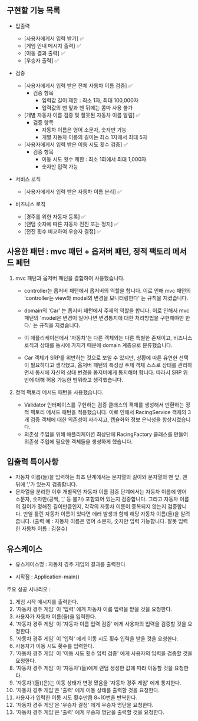 ## 구현할 기능 목록
* 입출력
  * [사용자에게서 입력 받기] ✅
  * [게임 안내 메시지 출력] ✅
  * [이동 결과 출력] ✅
  * [우승자 출력] ✅


* 검증
  * [사용자에게서 입력 받은 전체 자동차 이름 검증] ✅ 
    * 검증 항목
      * 입력값 길이 제한 : 최소 1자, 최대 100,000자
      * 입력값의 맨 앞과 맨 뒤에는 콤마 사용 불가
  * [개별 자동차 이름 검증 및 잘못된 자동차 이름 알림] ✅
    * 검증 항목 
      * 자동차 이름은 영어 소문자, 숫자만 가능
      * 개별 자동차 이름의 길이는 최소 1자에서 최대 5자
  * [사용자에게서 입력 받은 이동 시도 횟수 검증] ✅
    * 검증 항목
      * 이동 시도 횟수 제한 : 최소 1회에서 최대 1,000자
      * 숫자만 입력 가능


* 서비스 로직
  * [사용자에게서 입력 받은 자동차 이름 분리] ✅


* 비즈니스 로직

  * [경주를 위한 자동차 등록] ✅
  * [랜덤 숫자에 따른 자동차 전진 또는 정지] ✅
  * [전진 횟수 비교하여 우승자 결정] ✅

## 사용한 패턴 : mvc 패턴 + 옵저버 패턴, 정적 팩토리 메서드 페턴
1. mvc 패턴과 옵저버 패턴을 결합하여 사용했습니다. 
   * controller는 옵저버 패턴에서 옵저버의 역할을 합니다.
         이로 인해 mvc 패턴의 'controller는 view와 model의 변경을 모니터링한다' 는 규칙을 지켰습니다.

   * domain의 'Car' 는 옵저버 패턴에서 주제의 역할을 합니다. 
   이로 인해서 mvc 패턴의 'model은 변경이 일어나면 변경통지에 대한 처리방법을 구현해야만 한다.' 는 규칙을 지켰습니다. 
   
   * 이 애플리케이션에서 '자동차'는 다른 객체와는 다른 특별한 존재이고, 비즈니스 로직과 상태를 동시에 가지기 때문에 domain 계층으로 분류했습니다.
   
   * Car 객체가 SRP를 위반하는 것으로 보일 수 있지만, 상황에 따른 유연한 선택이 필요하다고 생각했고,
   옵저버 패턴의 특성상 주제 객체 스스로 상태를 관리하면서 동시에 자신의 상태 변경을 옵저버에게 통지해야 합니다. 따라서 SRP 위반에 대해 허용 가능한 범위라고 생각했습니다.


2. 정적 팩토리 메서드 패턴을 사용했습니다.
   * Validator 인터페이스를 구현하는 검증 클래스의 객체를 생성해서 반환하는 정적 팩토리 메서드 패턴을 적용했습니다.
   이로 인해서 RacingService 객체의 3개 검증 객체에 대한 의존성이 사라지고, 캡슐화와 정보 은닉성을 향상시켰습니다.
   * 의존성 주입을 위해 애플리케이션 최상단에 RacingFactory 클래스를 만들어 의존성 주입에 필요한 객체들을 생성하게 했습니다.


## 입출력 특이사항
* 자동차 이름(들)을 입력하는 최초 단계에서는 문자열의 길이와 문자열의 맨 앞, 맨 뒤에 ','가 있는지 검증합니다.
* 문자열을 분리한 이후 개별적인 자동차 이름 검증 단계에서는 자동차 이름에 영어 소문자, 숫자만(공백, ',' 등 불가) 포함되어 있는지 검증합니다.
그리고 자동차 이름의 길이가 정해진 길이만큼인지, 각각의 자동차 이름이 중복되지 않는지 검증합니다. 만일 틀린 자동차 이름이 있다면 에러 발생과 함께 해당 자동차 이름(들)을 알려줍니다.
(출력 예 : 자동차 이름은 영어 소문자, 숫자만 입력 가능합니다. 잘못 입력한 자동차 이름 : 김철수)


## 유스케이스

* 유스케이스명 : 자동차 경주 게임의 결과를 출력한다


* 시작점 : Application-main()

주요 성공 시나리오 :

1. 게임 시작 메시지를 출력한다.
2. '자동차 경주 게임' 이 '입력' 에게 자동차 이름 입력을 받을 것을 요청한다.
3. 사용자가 자동차 이름(들)을 입력한다.
4. '자동차 경주 게임' 이 '자동차 이름 입력 검증' 에게 사용자의 입력을 검증할 것을 요청한다.
5. '자동차 경주 게임' 이 '입력' 에게 이동 시도 횟수 입력을 받을 것을 요청한다. 
6. 사용자가 이동 시도 횟수를 입력한다.
7. '자동차 경주 게임' 이 '이동 시도 횟수 입력 검증' 에게 사용자의 입력을 검증할 것을 요청한다.
8. '자동차 경주 게임' 이 '자동차'(들)에게 랜덤 생성한 값에 따라 이동할 것을 요청한다.
9. '자동차'(들)(은)는 이동 상태가 변경 됐음을 '자동차 경주 게임' 에게 통지한다.
10. '자동차 경주 게임'은 '출력' 에게 이동 상태를 출력할 것을 요청한다. 
11. 사용자가 입력한 이동 시도 횟수만큼 8~10번을 반복한다.
12. '자동차 경주 게임'은 '우승자 결정' 에게 우승자 명단을 요청한다.
13. '자동차 경주 게임'은 '출력' 에게 우승자 명단을 출력할 것을 요청한다.